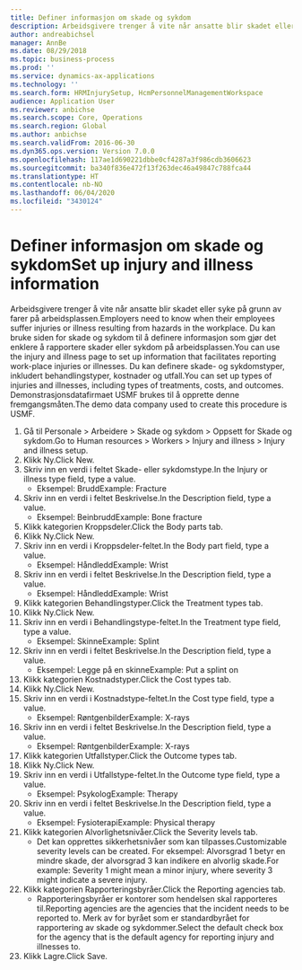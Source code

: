 ```yaml
---
title: Definer informasjon om skade og sykdom
description: Arbeidsgivere trenger å vite når ansatte blir skadet eller syke på grunn av farer på arbeidsplassen.
author: andreabichsel
manager: AnnBe
ms.date: 08/29/2018
ms.topic: business-process
ms.prod: ''
ms.service: dynamics-ax-applications
ms.technology: ''
ms.search.form: HRMInjurySetup, HcmPersonnelManagementWorkspace
audience: Application User
ms.reviewer: anbichse
ms.search.scope: Core, Operations
ms.search.region: Global
ms.author: anbichse
ms.search.validFrom: 2016-06-30
ms.dyn365.ops.version: Version 7.0.0
ms.openlocfilehash: 117ae1d690221dbbe0cf4287a3f986cdb3606623
ms.sourcegitcommit: ba340f836e472f13f263dec46a49847c788fca44
ms.translationtype: HT
ms.contentlocale: nb-NO
ms.lasthandoff: 06/04/2020
ms.locfileid: "3430124"
---
```

# <a name="set-up-injury-and-illness-information"></a><span data-ttu-id="3d645-103">Definer informasjon om skade og sykdom</span><span class="sxs-lookup"><span data-stu-id="3d645-103">Set up injury and illness information</span></span>



<span data-ttu-id="3d645-104">Arbeidsgivere trenger å vite når ansatte blir skadet eller syke på grunn av farer på arbeidsplassen.</span><span class="sxs-lookup"><span data-stu-id="3d645-104">Employers need to know when their employees suffer injuries or illness resulting from hazards in the workplace.</span></span> <span data-ttu-id="3d645-105">Du kan bruke siden for skade og sykdom til å definere informasjon som gjør det enklere å rapportere skader eller sykdom på arbeidsplassen.</span><span class="sxs-lookup"><span data-stu-id="3d645-105">You can use the injury and illness page to set up information that facilitates reporting work-place injuries or illnesses.</span></span> <span data-ttu-id="3d645-106">Du kan definere skade- og sykdomstyper, inkludert behandlingstyper, kostnader og utfall.</span><span class="sxs-lookup"><span data-stu-id="3d645-106">You can set up types of injuries and illnesses, including types of treatments, costs, and outcomes.</span></span> <span data-ttu-id="3d645-107">Demonstrasjonsdatafirmaet USMF brukes til å opprette denne fremgangsmåten.</span><span class="sxs-lookup"><span data-stu-id="3d645-107">The demo data company used to create this procedure is USMF.</span></span>

1. <span data-ttu-id="3d645-108">Gå til Personale > Arbeidere > Skade og sykdom > Oppsett for Skade og sykdom.</span><span class="sxs-lookup"><span data-stu-id="3d645-108">Go to Human resources > Workers > Injury and illness > Injury and illness setup.</span></span>
2. <span data-ttu-id="3d645-109">Klikk Ny.</span><span class="sxs-lookup"><span data-stu-id="3d645-109">Click New.</span></span>
3. <span data-ttu-id="3d645-110">Skriv inn en verdi i feltet Skade- eller sykdomstype.</span><span class="sxs-lookup"><span data-stu-id="3d645-110">In the Injury or illness type field, type a value.</span></span>
    * <span data-ttu-id="3d645-111">Eksempel: Brudd</span><span class="sxs-lookup"><span data-stu-id="3d645-111">Example: Fracture</span></span>  
4. <span data-ttu-id="3d645-112">Skriv inn en verdi i feltet Beskrivelse.</span><span class="sxs-lookup"><span data-stu-id="3d645-112">In the Description field, type a value.</span></span>
    * <span data-ttu-id="3d645-113">Eksempel: Beinbrudd</span><span class="sxs-lookup"><span data-stu-id="3d645-113">Example: Bone fracture</span></span>  
5. <span data-ttu-id="3d645-114">Klikk kategorien Kroppsdeler.</span><span class="sxs-lookup"><span data-stu-id="3d645-114">Click the Body parts tab.</span></span>
6. <span data-ttu-id="3d645-115">Klikk Ny.</span><span class="sxs-lookup"><span data-stu-id="3d645-115">Click New.</span></span>
7. <span data-ttu-id="3d645-116">Skriv inn en verdi i Kroppsdeler-feltet.</span><span class="sxs-lookup"><span data-stu-id="3d645-116">In the Body part field, type a value.</span></span>
    * <span data-ttu-id="3d645-117">Eksempel: Håndledd</span><span class="sxs-lookup"><span data-stu-id="3d645-117">Example: Wrist</span></span>  
8. <span data-ttu-id="3d645-118">Skriv inn en verdi i feltet Beskrivelse.</span><span class="sxs-lookup"><span data-stu-id="3d645-118">In the Description field, type a value.</span></span>
    * <span data-ttu-id="3d645-119">Eksempel: Håndledd</span><span class="sxs-lookup"><span data-stu-id="3d645-119">Example: Wrist</span></span>  
9. <span data-ttu-id="3d645-120">Klikk kategorien Behandlingstyper.</span><span class="sxs-lookup"><span data-stu-id="3d645-120">Click the Treatment types tab.</span></span>
10. <span data-ttu-id="3d645-121">Klikk Ny.</span><span class="sxs-lookup"><span data-stu-id="3d645-121">Click New.</span></span>
11. <span data-ttu-id="3d645-122">Skriv inn en verdi i Behandlingstype-feltet.</span><span class="sxs-lookup"><span data-stu-id="3d645-122">In the Treatment type field, type a value.</span></span>
    * <span data-ttu-id="3d645-123">Eksempel: Skinne</span><span class="sxs-lookup"><span data-stu-id="3d645-123">Example: Splint</span></span>  
12. <span data-ttu-id="3d645-124">Skriv inn en verdi i feltet Beskrivelse.</span><span class="sxs-lookup"><span data-stu-id="3d645-124">In the Description field, type a value.</span></span>
    * <span data-ttu-id="3d645-125">Eksempel: Legge på en skinne</span><span class="sxs-lookup"><span data-stu-id="3d645-125">Example: Put a splint on</span></span>  
13. <span data-ttu-id="3d645-126">Klikk kategorien Kostnadstyper.</span><span class="sxs-lookup"><span data-stu-id="3d645-126">Click the Cost types tab.</span></span>
14. <span data-ttu-id="3d645-127">Klikk Ny.</span><span class="sxs-lookup"><span data-stu-id="3d645-127">Click New.</span></span>
15. <span data-ttu-id="3d645-128">Skriv inn en verdi i Kostnadstype-feltet.</span><span class="sxs-lookup"><span data-stu-id="3d645-128">In the Cost type field, type a value.</span></span>
    * <span data-ttu-id="3d645-129">Eksempel: Røntgenbilder</span><span class="sxs-lookup"><span data-stu-id="3d645-129">Example: X-rays</span></span>  
16. <span data-ttu-id="3d645-130">Skriv inn en verdi i feltet Beskrivelse.</span><span class="sxs-lookup"><span data-stu-id="3d645-130">In the Description field, type a value.</span></span>
    * <span data-ttu-id="3d645-131">Eksempel: Røntgenbilder</span><span class="sxs-lookup"><span data-stu-id="3d645-131">Example: X-rays</span></span>  
17. <span data-ttu-id="3d645-132">Klikk kategorien Utfallstyper.</span><span class="sxs-lookup"><span data-stu-id="3d645-132">Click the Outcome types tab.</span></span>
18. <span data-ttu-id="3d645-133">Klikk Ny.</span><span class="sxs-lookup"><span data-stu-id="3d645-133">Click New.</span></span>
19. <span data-ttu-id="3d645-134">Skriv inn en verdi i Utfallstype-feltet.</span><span class="sxs-lookup"><span data-stu-id="3d645-134">In the Outcome type field, type a value.</span></span>
    * <span data-ttu-id="3d645-135">Eksempel: Psykolog</span><span class="sxs-lookup"><span data-stu-id="3d645-135">Example: Therapy</span></span>  
20. <span data-ttu-id="3d645-136">Skriv inn en verdi i feltet Beskrivelse.</span><span class="sxs-lookup"><span data-stu-id="3d645-136">In the Description field, type a value.</span></span>
    * <span data-ttu-id="3d645-137">Eksempel: Fysioterapi</span><span class="sxs-lookup"><span data-stu-id="3d645-137">Example: Physical therapy</span></span>  
21. <span data-ttu-id="3d645-138">Klikk kategorien Alvorlighetsnivåer.</span><span class="sxs-lookup"><span data-stu-id="3d645-138">Click the Severity levels tab.</span></span>
    * <span data-ttu-id="3d645-139">Det kan opprettes sikkerhetsnivåer som kan tilpasses.</span><span class="sxs-lookup"><span data-stu-id="3d645-139">Customizable severity levels can be created.</span></span> <span data-ttu-id="3d645-140">For eksempel: Alvorsgrad 1 betyr en mindre skade, der alvorsgrad 3 kan indikere en alvorlig skade.</span><span class="sxs-lookup"><span data-stu-id="3d645-140">For example: Severity 1 might mean a minor injury, where severity 3 might indicate a severe injury.</span></span>  
22. <span data-ttu-id="3d645-141">Klikk kategorien Rapporteringsbyråer.</span><span class="sxs-lookup"><span data-stu-id="3d645-141">Click the Reporting agencies tab.</span></span>
    * <span data-ttu-id="3d645-142">Rapporteringsbyråer er kontorer som hendelsen skal rapporteres til.</span><span class="sxs-lookup"><span data-stu-id="3d645-142">Reporting agencies are the agencies that the incident needs to be reported to.</span></span> <span data-ttu-id="3d645-143">Merk av for byrået som er standardbyrået for rapportering av skade og sykdommer.</span><span class="sxs-lookup"><span data-stu-id="3d645-143">Select the default check box for the agency that is the default agency for reporting injury and illnesses to.</span></span>  
23. <span data-ttu-id="3d645-144">Klikk Lagre.</span><span class="sxs-lookup"><span data-stu-id="3d645-144">Click Save.</span></span>

